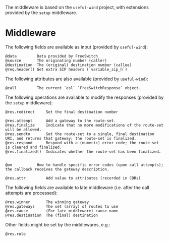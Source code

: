 The middleware is based on the `useful-wind` project, with extensions provided by the `setup` middleware.

Middleware
==========

The following fields are available as input (provided by `useful-wind`):

    @data         Data provided by FreeSwitch
    @source       The originating number (caller)
    @destination  The (original) destination number (callee)
    @req.header() Get extra SIP headers (`variable_sip_h`)

The following attributes are also available (provided by `useful-wind`):

    @call         The current `esl` `FreeSwitchResponse` object.

The following operations are available to modify the responses (provided by the `setup` middleware):

    @res.redirect     Set the final destination number

    @res.attempt      Add a gateway to the route-set.
    @res.finalize     Indicate that no more modifications of the route-set will be allowed.
    @res.sendto       Set the route-set to a single, final destination URI, and returns that gateway; the route-set is finalized.
    @res.respond      Respond with a (numeric) error code; the route-set is cleared and finalised.
    @res.finalized()  Indicates whether the route-set has been finalized.


    @on           How to handle specific error codes (upon call attempts); the callback receives the gateway description.

    @res.attr         Add value to attributes (recorded in CDRs)

The following fields are available to late middleware (i.e. after the call attempts are processed):

    @res.winner       The winning gateway
    @res.gateways     The set (array) of routes to use
    @res.cause        (For late middleware) cause name
    @res.destination  The (final) destination

Other fields might be set by the middlewares, e.g.:

    @res.rule
